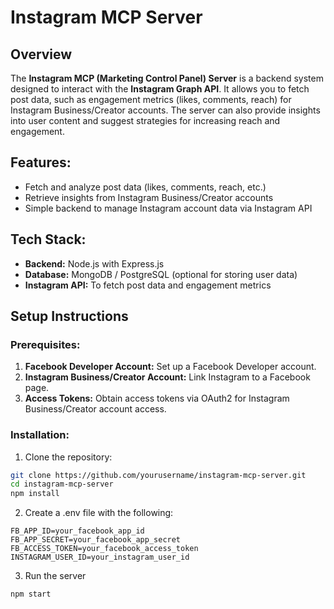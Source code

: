 # Instagram MCP Server

## Overview

The **Instagram MCP (Marketing Control Panel) Server** is a backend system designed to interact with the **Instagram Graph API**. It allows you to fetch post data, such as engagement metrics (likes, comments, reach) for Instagram Business/Creator accounts. The server can also provide insights into user content and suggest strategies for increasing reach and engagement.

## Features:
- Fetch and analyze post data (likes, comments, reach, etc.)
- Retrieve insights from Instagram Business/Creator accounts
- Simple backend to manage Instagram account data via Instagram API

## Tech Stack:
- **Backend:** Node.js with Express.js
- **Database:** MongoDB / PostgreSQL (optional for storing user data)
- **Instagram API:** To fetch post data and engagement metrics

## Setup Instructions

### Prerequisites:
1. **Facebook Developer Account:** Set up a Facebook Developer account.
2. **Instagram Business/Creator Account:** Link Instagram to a Facebook page.
3. **Access Tokens:** Obtain access tokens via OAuth2 for Instagram Business/Creator account access.

### Installation:

1. Clone the repository:

```bash
git clone https://github.com/yourusername/instagram-mcp-server.git
cd instagram-mcp-server
npm install
```
2. Create a .env file with the following:
   
```
FB_APP_ID=your_facebook_app_id
FB_APP_SECRET=your_facebook_app_secret
FB_ACCESS_TOKEN=your_facebook_access_token
INSTAGRAM_USER_ID=your_instagram_user_id
```

3. Run the server

```
npm start
```
